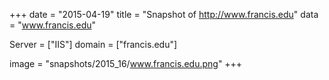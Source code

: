 
+++
date = "2015-04-19"
title = "Snapshot of http://www.francis.edu"
data = "www.francis.edu"

Server = ["IIS"]
domain = ["francis.edu"]

  image = "snapshots/2015_16/www.francis.edu.png"
+++
#
